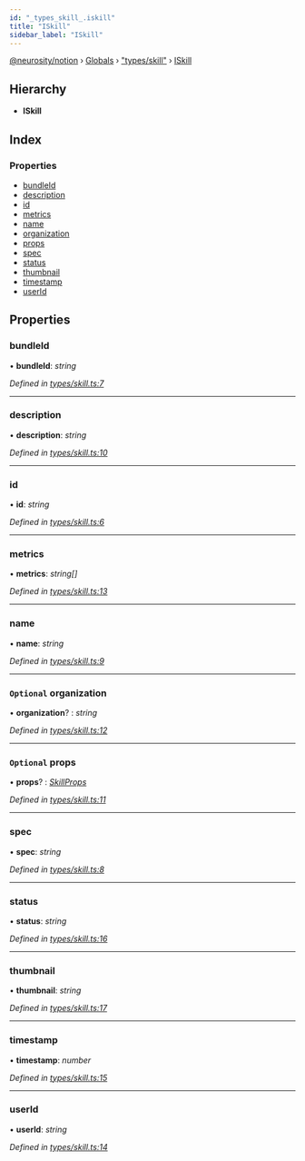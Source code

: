 ```yaml
---
id: "_types_skill_.iskill"
title: "ISkill"
sidebar_label: "ISkill"
---
```


[@neurosity/notion](../index.md) › [Globals](../globals.md) › ["types/skill"](../modules/_types_skill_.md) › [ISkill](_types_skill_.iskill.md)

## Hierarchy

* **ISkill**

## Index

### Properties

* [bundleId](_types_skill_.iskill.md#bundleid)
* [description](_types_skill_.iskill.md#description)
* [id](_types_skill_.iskill.md#id)
* [metrics](_types_skill_.iskill.md#metrics)
* [name](_types_skill_.iskill.md#name)
* [organization](_types_skill_.iskill.md#optional-organization)
* [props](_types_skill_.iskill.md#optional-props)
* [spec](_types_skill_.iskill.md#spec)
* [status](_types_skill_.iskill.md#status)
* [thumbnail](_types_skill_.iskill.md#thumbnail)
* [timestamp](_types_skill_.iskill.md#timestamp)
* [userId](_types_skill_.iskill.md#userid)

## Properties

###  bundleId

• **bundleId**: *string*

*Defined in [types/skill.ts:7](https://github.com/neurosity/notion-js/blob/80b48df/src/types/skill.ts#L7)*

___

###  description

• **description**: *string*

*Defined in [types/skill.ts:10](https://github.com/neurosity/notion-js/blob/80b48df/src/types/skill.ts#L10)*

___

###  id

• **id**: *string*

*Defined in [types/skill.ts:6](https://github.com/neurosity/notion-js/blob/80b48df/src/types/skill.ts#L6)*

___

###  metrics

• **metrics**: *string[]*

*Defined in [types/skill.ts:13](https://github.com/neurosity/notion-js/blob/80b48df/src/types/skill.ts#L13)*

___

###  name

• **name**: *string*

*Defined in [types/skill.ts:9](https://github.com/neurosity/notion-js/blob/80b48df/src/types/skill.ts#L9)*

___

### `Optional` organization

• **organization**? : *string*

*Defined in [types/skill.ts:12](https://github.com/neurosity/notion-js/blob/80b48df/src/types/skill.ts#L12)*

___

### `Optional` props

• **props**? : *[SkillProps](../modules/_types_skill_.md#skillprops)*

*Defined in [types/skill.ts:11](https://github.com/neurosity/notion-js/blob/80b48df/src/types/skill.ts#L11)*

___

###  spec

• **spec**: *string*

*Defined in [types/skill.ts:8](https://github.com/neurosity/notion-js/blob/80b48df/src/types/skill.ts#L8)*

___

###  status

• **status**: *string*

*Defined in [types/skill.ts:16](https://github.com/neurosity/notion-js/blob/80b48df/src/types/skill.ts#L16)*

___

###  thumbnail

• **thumbnail**: *string*

*Defined in [types/skill.ts:17](https://github.com/neurosity/notion-js/blob/80b48df/src/types/skill.ts#L17)*

___

###  timestamp

• **timestamp**: *number*

*Defined in [types/skill.ts:15](https://github.com/neurosity/notion-js/blob/80b48df/src/types/skill.ts#L15)*

___

###  userId

• **userId**: *string*

*Defined in [types/skill.ts:14](https://github.com/neurosity/notion-js/blob/80b48df/src/types/skill.ts#L14)*
